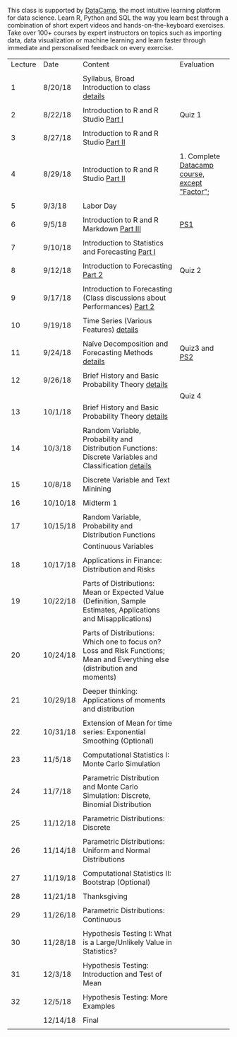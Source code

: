 This class is supported by [DataCamp](https://www.datacamp.com), the most intuitive learning platform for data science. Learn R, Python and SQL the way you learn best through a combination of short expert videos and hands-on-the-keyboard exercises. Take over 100+ courses by expert instructors on topics such as importing data, data visualization or machine learning and learn faster through immediate and personalised feedback on every exercise.



|         |          |                                                                                                                                                         |                                                                                                          | 
|---------|----------|---------------------------------------------------------------------------------------------------------------------------------------------------------|----------------------------------------------------------------------------------------------------------| 
| Lecture | Date     | Content                                                                                                                                                 | Evaluation                                                                                               | 
|         |          |                                                                                                                                                         |                                                                                                          | 
| 1       | 8/20/18  | Syllabus, Broad Introduction to class [details](summary/lecture-firstday.md)                                                                            |                                                                                                          | 
|         |          |                                                                                                                                                         |                                                                                                          | 
| 2       | 8/22/18  | Introduction to R and R Studio  [Part I](summary/lecture-intro_to_R01.md)                                                                               | Quiz 1                                                                                                   | 
|         |          |                                                                                                                                                         |                                                                                                          | 
| 3       | 8/27/18  | Introduction to R and R Studio  [Part II](summary/lecture-intro_to_R02.md)                                                                              |                                                                                                          | 
|         |          |                                                                                                                                                         |                                                                                                          | 
| 4       | 8/29/18  | Introduction to R and R Studio  [Part II](summary/lecture-intro_to_R02.md)                                                                              | 1. Complete [Datacamp course, except "Factor"](https://www.datacamp.com/courses/free-introduction-to-r); | 
|         |          |                                                                                                                                                         |                                                                                                          | 
| 5       | 9/3/18   | Labor Day                                                                                                                                               |                                                                                                          | 
|         |          |                                                                                                                                                         |                                                                                                          | 
| 6       | 9/5/18   | Introduction to R and R Markdown  [Part III](summary/lecture-intro_to_R03.md)                                                                           | [PS1](ps/ps1.pdf)                                                                                        | 
|         |          |                                                                                                                                                         |                                                                                                          | 
| 7       | 9/10/18  | Introduction to Statistics and Forecasting [Part I](summary/lecture-intro_to_statistics01.md)                                                           |                                                                                                          | 
|         |          |                                                                                                                                                         |                                                                                                          | 
| 8       | 9/12/18  | Introduction to Forecasting  [Part 2](summary/lecture-intro_to_statistics02.md)                                                                         | Quiz 2                                                                                                   | 
|         |          |                                                                                                                                                         |                                                                                                          | 
| 9       | 9/17/18  | Introduction to Forecasting (Class discussions about Performances)  [Part 2](summary/lecture-intro_to_statistics02.md)                                  |                                                                                                          | 
|         |          |                                                                                                                                                         |                                                                                                          | 
| 10      | 9/19/18  | Time Series (Various Features)  [details](summary/lecture-intro_to_statistics03.md)                                                                     |                                                                                                          | 
|         |          |                                                                                                                                                         |                                                                                                          | 
| 11      | 9/24/18  | Naïve Decomposition and Forecasting Methods  [details](summary/lecture-intro_to_statistics03.md)                                                        | Quiz3 and [PS2](ps/ps2.pdf)                                                                              | 
|         |          |                                                                                                                                                         |                                                                                                          | 
| 12      | 9/26/18  | Brief History and Basic Probability Theory [details](summary/lecture-intro_to_prob.md)                                                                  |                                                                                                          | 
|         |          |                                                                                                                                                         | Quiz 4                                                                                                   | 
| 13      | 10/1/18  | Brief History and Basic Probability Theory [details](summary/lecture-intro_to_prob.md)                                                                  |                                                                                                          | 
|         |          |                                                                                                                                                         |                                                                                                          | 
| 14      | 10/3/18  | Random Variable, Probability and Distribution Functions: Discrete Variables and Classification   [details](summary/lecture-random-variable_discrete.md) |                                                                                                          | 
|         |          |                                                                                                                                                         |                                                                                                          | 
| 15      | 10/8/18  | Discrete Variable and Text Minining                                                                                                                     |                                                                                                          | 
|         |          |                                                                                                                                                         |                                                                                                          | 
| 16      | 10/10/18 | Midterm 1                                                                                                                                               |                                                                                                          | 
|         |          |                                                                                                                                                         |                                                                                                          | 
| 17      | 10/15/18 | Random Variable, Probability and Distribution Functions                                                                                                 |                                                                                                          | 
|         |          | Continuous Variables                                                                                                                                    |                                                                                                          | 
|         |          |                                                                                                                                                         |                                                                                                          | 
| 18      | 10/17/18 | Applications in Finance: Distribution and Risks                                                                                                         |                                                                                                          | 
|         |          |                                                                                                                                                         |                                                                                                          | 
| 19      | 10/22/18 | Parts of Distributions: Mean or Expected Value (Definition, Sample Estimates, Applications and Misapplications)                                         |                                                                                                          | 
|         |          |                                                                                                                                                         |                                                                                                          | 
| 20      | 10/24/18 | Parts of Distributions: Which one to focus on? Loss and Risk Functions; Mean and Everything else (distribution and moments)                             |                                                                                                          | 
|         |          |                                                                                                                                                         |                                                                                                          | 
| 21      | 10/29/18 | Deeper thinking: Applications of moments and distribution                                                                                               |                                                                                                          | 
|         |          |                                                                                                                                                         |                                                                                                          | 
| 22      | 10/31/18 | Extension of Mean for time series: Exponential Smoothing (Optional)                                                                                     |                                                                                                          | 
|         |          |                                                                                                                                                         |                                                                                                          | 
| 23      | 11/5/18  | Computational Statistics I: Monte Carlo Simulation                                                                                                      |                                                                                                          | 
|         |          |                                                                                                                                                         |                                                                                                          | 
| 24      | 11/7/18  | Parametric Distribution and Monte Carlo Simulation: Discrete, Binomial Distribution                                                                     |                                                                                                          | 
|         |          |                                                                                                                                                         |                                                                                                          | 
| 25      | 11/12/18 | Parametric Distributions: Discrete                                                                                                                      |                                                                                                          | 
|         |          |                                                                                                                                                         |                                                                                                          | 
| 26      | 11/14/18 | Parametric Distributions: Uniform and Normal Distributions                                                                                              |                                                                                                          | 
|         |          |                                                                                                                                                         |                                                                                                          | 
| 27      | 11/19/18 | Computational Statistics II: Bootstrap (Optional)                                                                                                       |                                                                                                          | 
|         |          |                                                                                                                                                         |                                                                                                          | 
| 28      | 11/21/18 | Thanksgiving                                                                                                                                            |                                                                                                          | 
|         |          |                                                                                                                                                         |                                                                                                          | 
| 29      | 11/26/18 | Parametric Distributions: Continuous                                                                                                                    |                                                                                                          | 
|         |          |                                                                                                                                                         |                                                                                                          | 
| 30      | 11/28/18 | Hypothesis Testing I: What is a Large/Unlikely Value in Statistics?                                                                                     |                                                                                                          | 
|         |          |                                                                                                                                                         |                                                                                                          | 
| 31      | 12/3/18  | Hypothesis Testing: Introduction and Test of Mean                                                                                                       |                                                                                                          | 
|         |          |                                                                                                                                                         |                                                                                                          | 
| 32      | 12/5/18  | Hypothesis Testing: More Examples                                                                                                                       |                                                                                                          | 
|         |          |                                                                                                                                                         |                                                                                                          | 
|         | 12/14/18 | Final                                                                                                                                                   |                                                                                                          | 
                                                                                    | 
